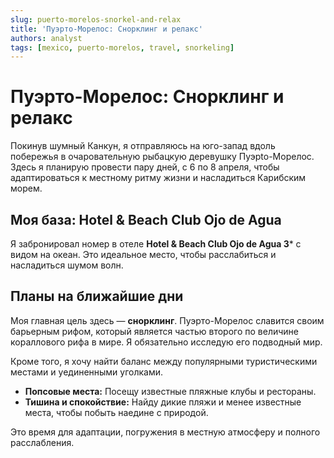 ```yaml
---
slug: puerto-morelos-snorkel-and-relax
title: 'Пуэрто-Морелос: Снорклинг и релакс'
authors: analyst
tags: [mexico, puerto-morelos, travel, snorkeling]
---
```


# Пуэрто-Морелос: Снорклинг и релакс

Покинув шумный Канкун, я отправляюсь на юго-запад вдоль побережья в очаровательную рыбацкую деревушку Пуэрto-Морелос. Здесь я планирую провести пару дней, с 6 по 8 апреля, чтобы адаптироваться к местному ритму жизни и насладиться Карибским морем.

## Моя база: Hotel & Beach Club Ojo de Agua

Я забронировал номер в отеле **Hotel & Beach Club Ojo de Agua 3*** с видом на океан. Это идеальное место, чтобы расслабиться и насладиться шумом волн.

## Планы на ближайшие дни

Моя главная цель здесь — **снорклинг**. Пуэрто-Морелос славится своим барьерным рифом, который является частью второго по величине кораллового рифа в мире. Я обязательно исследую его подводный мир.

Кроме того, я хочу найти баланс между популярными туристическими местами и уединенными уголками.

*   **Попсовые места:** Посещу известные пляжные клубы и рестораны.
*   **Тишина и спокойствие:** Найду дикие пляжи и менее известные места, чтобы побыть наедине с природой.

Это время для адаптации, погружения в местную атмосферу и полного расслабления.
